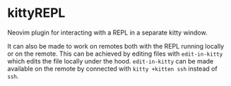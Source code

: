 # kittyREPL
Neovim plugin for interacting with a REPL in a separate kitty window.

It can also be made to work on remotes both with the REPL running locally or on 
the remote. This can be achieved by editing files with `edit-in-kitty` which 
edits the file locally under the hood. `edit-in-kitty` can be made available on 
the remote by connected with `kitty +kitten ssh` instead of `ssh`.

